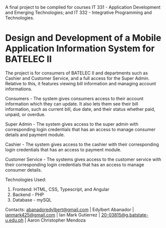 A final project to be complied for courses IT 331 - Application Development and Emerging Technologies; and IT 332 - Integrative Programming and Technologies.

# Design and Development of a Mobile Application Information System for BATELEC II

The project is for consumers of BATELEC II and departments such as Cashier and Customer Service, and a full access for the Super Admin.
Relative to this, it features viewing bill information and managing account informations.

Consumers - 
The system gives consumers access to their account information which they can update. It also lets them see their bill information, such as current bill, due date, and their status whether paid, unpaid, or overdue.

Super Admin -
The system gives access to the super admin with corresponding login credentials that has an access to manage consumer details and payment module.

Cashier -
The system gives access to the cashier with their corresponding login credentials that has an access to payment module.

Customer Service - 
The systems gives access to the customer service with their corresponding login credentials that has an access to manage consumer details.

Technologies Used:
1. Frontend: HTML, CSS, Typescript, and Angular
2. Backend - PHP
3. Database - mySQL

Contacts: 
abanadoredylbert@gmail.com | Edylbert Abanador |
ianmark425@gmail.com | Ian Mark Gutierrez |
20-03815@g.batstate-u.edu.ph | Aaron Christopher Mendoza
